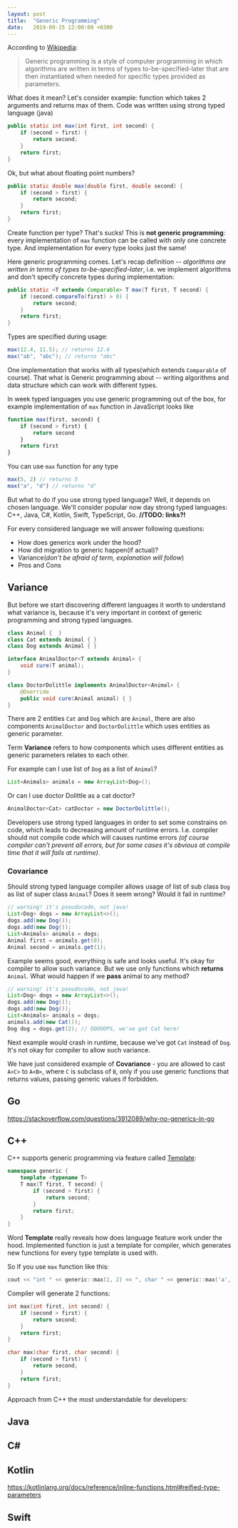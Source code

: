 ```yaml
---
layout: post
title:  "Generic Programming"
date:   2019-09-15 12:00:00 +0300
---
```


According to [Wikipedia](https://en.wikipedia.org/wiki/Generic_programming):

> Generic programming is a style of computer programming in which algorithms are written in terms of types to-be-specified-later that are then instantiated when needed for specific types provided as parameters. 

What does it mean? Let's consider example: function which takes 2 arguments and returns max of them. Code was written using strong typed language (java)

```java
public static int max(int first, int second) {
    if (second > first) {
        return second;
    }
    return first;
}
```
Ok, but what about floating point numbers?

```java
public static double max(double first, double second) {
    if (second > first) {
        return second;
    }
    return first;
}
```

Create function per type? That's sucks! This is **not generic programming**: every implementation of `max` function can be called with only one concrete type. And implementation for every type looks just the same!

Here generic programming comes. Let's recap definition -- *algorithms are written in terms of types to-be-specified-later*, i.e. we implement algorithms and don't specify concrete types during implementation: 

```java
public static <T extends Comparable> T max(T first, T second) {
    if (second.compareTo(first) > 0) {
        return second;
    }
    return first;
}
```
Types are specified during usage:
```java
max(12.4, 11.5); // returns 12.4
max("ab", "abc"); // returns "abc"
```

One implementation that works with all types(which extends `Comparable` of course). That what is Generic programming about -- writing algorithms and data structure which can work with different types.

In week typed languages you use generic programming out of the box, for example implementation of `max` function in JavaScript looks like

```js
function max(first, second) {
    if (second > first) {
        return second
    }
    return first
}
```
You can use `max` function for any type

```js
max(5, 2) // returns 5
max("a", "d") // returns "d"
```

But what to do if you use strong typed language? Well, it depends on chosen language. We'll consider popular now day strong typed languages: C++, Java, C#, Kotlin, Swift, TypeScript, Go. **//TODO: links?!**

For every considered language we will answer following questions:
* How does generics work under the hood?
* How did migration to generic happen(if actual)?
* Variance(*don't be afraid of term, explanation will follow*)
* Pros and Cons

## Variance

But before we start discovering different languages it worth to understand what variance is, because it's very important in context of generic programming and strong typed languages.

```java
class Animal {  }
class Cat extends Animal { }
class Dog extends Animal { }

interface AnimalDoctor<T extends Animal> { 
    void cure(T animal);
}

class DoctorDolittle implements AnimalDoctor<Animal> {
    @Override
    public void cure(Animal animal) { }
}
```

There are 2 entities `Cat` and `Dog` which are `Animal`, there are also components `AnimalDoctor` and `DoctorDolittle` which uses entities as generic parameter.

Term **Variance** refers to how components which uses different entities as generic parameters relates to each other. 

For example can I use list of `Dog` as a list of `Animal`?
```java
List<Animals> animals = new ArrayList<Dog>();
```
Or can I use doctor Dolittle as a cat doctor?
```java
AnimalDoctor<Cat> catDoctor = new DoctorDolittle();
```

Developers use strong typed languages in order to set some constrains on code, which leads to decreasing amount of runtime errors. I.e. compiler should not compile code which will causes runtime errors *(of course compiler can't prevent all errors, but for some cases it's obvious at compile time that it will fails at runtime)*.

### Covariance

Should strong typed language compiler allows usage of list of sub class `Dog` as list of super class `Animal`? Does it seem wrong? Would it fail in runtime?

```java
// warning! it's pseudocode, not java!
List<Dog> dogs = new ArrayList<>();
dogs.add(new Dog());
dogs.add(new Dog());
List<Animals> animals = dogs;
Animal first = animals.get(0);
Animal second = animals.get(1);
```

Example seems good, everything is safe and looks useful. It's okay for compiler to allow such variance. But we use only functions which **returns** `Animal`. What would happen if we **pass** animal to any method?

```java
// warning! it's pseudocode, not java!
List<Dog> dogs = new ArrayList<>();
dogs.add(new Dog());
dogs.add(new Dog());
List<Animals> animals = dogs;
animals.add(new Cat());
Dog dog = dogs.get(2); // OOOOOPS, we've got Cat here!
```

Next example would crash in runtime, because we've got `Cat` instead of `Dog`. It's not okay for compiler to allow such variance.

We have just considered example of **Covariance** - you are allowed to cast `A<C>` to `A<B>`, where `C` is subclass of `B`, only if you use generic functions that returns values, passing generic values if forbidden.

## Go

https://stackoverflow.com/questions/3912089/why-no-generics-in-go

## C++

C++ supports generic programming via feature called [Template](https://en.wikipedia.org/wiki/Template_(C%2B%2B)):

```cpp
namespace generic {
    template <typename T>
    T max(T first, T second) {
        if (second > first) {
            return second;
        }
        return first;
    }
}
```

Word **Template** really reveals how does language feature work under the hood. Implemented function is just a template for compiler, which generates new functions for every type template is used with.

So If you use `max` function like this:
```cpp
cout << "int " << generic::max(1, 2) << ", char " << generic::max('a', 'b');
```
Compiler will generate 2 functions:

```cpp
int max(int first, int second) {
    if (second > first) {
        return second;
    }
    return first;
}

char max(char first, char second) {
    if (second > first) {
        return second;
    }
    return first;
}
```
Approach from C++ the most understandable for developers: 

## Java

## C#

## Kotlin

https://kotlinlang.org/docs/reference/inline-functions.html#reified-type-parameters

## Swift